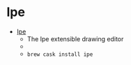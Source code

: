 # Ipe
- [Ipe](http://ipe.otfried.org/)
  -  The Ipe extensible drawing editor
  - 
  - `brew cask install ipe`
